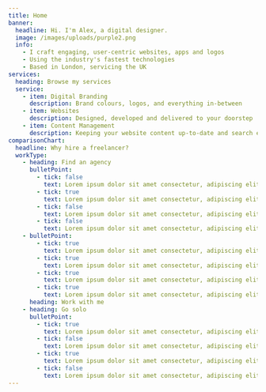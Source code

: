 ```yaml
---
title: Home
banner:
  headline: Hi. I'm Alex, a digital designer.
  image: /images/uploads/purple2.png
  info:
    - I craft engaging, user-centric websites, apps and logos
    - Using the industry's fastest technologies
    - Based in London, servicing the UK
services:
  heading: Browse my services
  service:
    - item: Digital Branding
      description: Brand colours, logos, and everything in-between
    - item: Websites
      description: Designed, developed and delivered to your doorstep
    - item: Content Management
      description: Keeping your website content up-to-date and search engine optimised
comparisonChart:
  headline: Why hire a freelancer?
  workType:
    - heading: Find an agency
      bulletPoint:
        - tick: false
          text: Lorem ipsum dolor sit amet consectetur, adipiscing elit nisi orci.
        - tick: true
          text: Lorem ipsum dolor sit amet consectetur, adipiscing elit nisi orci.
        - tick: false
          text: Lorem ipsum dolor sit amet consectetur, adipiscing elit nisi orci.
        - tick: false
          text: Lorem ipsum dolor sit amet consectetur, adipiscing elit nisi orci.
    - bulletPoint:
        - tick: true
          text: Lorem ipsum dolor sit amet consectetur, adipiscing elit nisi orci.
        - tick: true
          text: Lorem ipsum dolor sit amet consectetur, adipiscing elit nisi orci.
        - tick: true
          text: Lorem ipsum dolor sit amet consectetur, adipiscing elit nisi orci.
        - tick: true
          text: Lorem ipsum dolor sit amet consectetur, adipiscing elit nisi orci.
      heading: Work with me
    - heading: Go solo
      bulletPoint:
        - tick: true
          text: Lorem ipsum dolor sit amet consectetur, adipiscing elit nisi orci.
        - tick: false
          text: Lorem ipsum dolor sit amet consectetur, adipiscing elit nisi orci.
        - tick: true
          text: Lorem ipsum dolor sit amet consectetur, adipiscing elit nisi orci.
        - tick: false
          text: Lorem ipsum dolor sit amet consectetur, adipiscing elit nisi orci.
---
```

